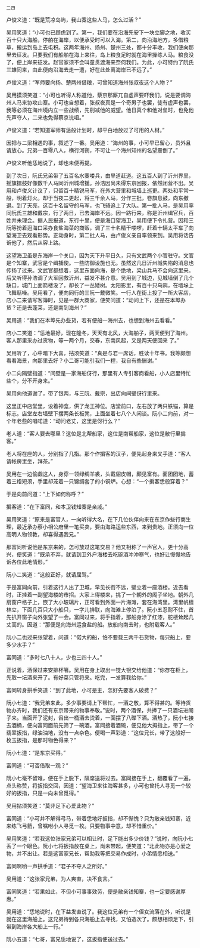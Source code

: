     二四 

   卢俊义道：“既是荒凉岛屿，我山寨这些人马，怎么过活？”

   吴用笑道：“小可也已顾虑到了。第一，我们要在沿海先安下一块立脚之地，收买百十只大海船，停舶在海岸，以便承受时可以入海。第二，向沿海地方，多借粮草，搬运到岛上去屯积。这两年海州、扬州、楚州三处，都十分丰收，我们便向那里去征发。只要我们有船舶在海上来往，岛上粮食足时就在海里操练人马。粮食没了，便上岸来征发。赵官家须不会叫童贯渡海来奈何我们。为此，小可特约了阮氏三雄同来，由此便向沿海去走一遭，好在此处离海岸已不远了。”

   卢俊义道：“军师要向扬、楚两州借粮，可曾知道海州张叔夜这个人物？”

   吴用摸须笑道：“小可也听得人称道他，蔡京那厮兀自虚声要吓我们，说是要调海州人马来协攻山寨。小可也自想着，张叔夜真是一个奇男子也罢，徒有虚声也罢，我等必须在海州境内立一些战绩，先削减他的威望。他日真个和他对垒时，也免他先声夺人，二来也免得蔡京说咀。”

   卢俊义道：“若知道军师有恁般计划时，却平白地放过了可用的人材。”

   因把与二梁相遇的事，叙述了一番。吴用道：“海州的事，小可早已留心，员外且请放心。兄弟一百零八人，横行河朔，不可让一个海州知州的名望震倒了。”

   卢俊义听他恁地说了，却也未便再提。

   到了次日，阮氏兄弟带了五百名水寨喽兵，由旱道赶道。这五百人到了沂州界里，摇旗擂鼓好像数千人马同沂州城增援。孙浩因尚未得东京回报，依然闭营不出。吴用和卢俊义计议了，只留百十精锐马军，在外大营里和城墙上巡更。两处和平常一般，明着灯火。却于当夜二更起，将三千余人马，分作三批，卷旗息鼓，向东撤退。到了天亮，这百十名留守的马军，也飞骑追上了大队。第一批人马，是吴用率同阮氏三雄和戴宗，行了两日，已去海岸不远。因一路行来，称是沂州缉官兵，百姓并未理会。据人民报道，东行十里，便是海口望海卫，吴用便下令扎营。因和三阮等扮着迥海口采办食盐海菜的商贩，调了三十名精干喽啰，赶着十辆太平车了向望海卫去观看形势。正动身时，第二批人马，由卢俊义亲自率领来到。吴用将话告诉他了，然后从容上路。

   这望海卫虽是东海岸一个关口，因为天下升平日久，只有文武两个小官驻守。文官是个知寨，武官是个缉捕使。一些防御设施也无。虽然这几日沂州城失陷的消息也传扬了过来。文武官都想着，这里东面向海，是个绝地，梁山兵马不会向这里来。后又听得孙浩调了大军回救沂州，益发不甚介意。吴用到了城边，见城墙倒了几个缺口，城门上面箭楼没了，却长了一丛矮树。太阳影里，有百十只乌鸦，在墙垛上飞舞聒噪。吴用看了，便向同行的三阮一戴微笑。一行人在街上投了一所大客店，店小二来请写客簿时，见是一群大商家，便笑问道：“动问上下，还是在本埠办货？还是去蓬莱，还是南到海州？”

   吴用道：“我们在本埠先办些货，若有便船一海州去，也想到海州去看看。”

   店小二笑道：“恁地最好，现在隆冬，天天有北风，大海舶子，两天便到了海州。客人那里采办过货物，等一两个月，交春，东南风起，又是两天便回来 了。”

   吴用听了，心中暗下大喜，拈须笑道：“真是与君一席话，胜读十年书。我等颇想看看海景，向那里去好？小二哥可能引我们一程，我自有些酬谢。”

   小二向隔壁指道：“间壁是一家海船伢行，那里有人专引客商看船，小人店里特忙些个，分不开身来。”

   吴用向他道谢了，带了银两，与三阮、戴宗，出店向间壁伢行里来。

   这里正中店堂里，设着神龛，供了龙王神位。店堂前口，左右放了两只铁锚，算是标志。店堂左右墙壁下摆两条长板凳，上面坐着七八个人闲谈。阮小二向前，对一个年老些的唱喏道：“动问老丈，这里是伢行么？”

   老人道：“客人要去哪里？这位是北帮船家，这位是南帮船家，这位是敝行里掮客。”

   老人将在座的人，分别指了几指。那个作掮客的汉子，便先起身来叉手道：“客人请帐房里坐，拜茶。”

   吴用在一边偷觑这人，身穿一领绿绸羊裘，头戴貂皮帽，颇见富有。面团团地，蓄着三绺短须，手里却笼着一只锦绸套了的小铜炉。心想：“一个掮客恁般穿着？”

   于是向前问道：“上下如何称呼？”

   掮客道：“在下富同，和本卫钱知寨是亲戚。”

   吴用笑道：“原来是富官人，一向听得大名，在下几位伙伴向来在东京作些行商生理，最近承办蔡小相公府里一笔买卖，要由海路运些东西，来到贵地。正须向一位高明人物领教，却喜得遇我兄。”

   那富同听说他是东京来的，怎可放过这笔交易？他又相称了一声官人，更十分高兴，便笑道：“既承不弃，就请到卫外户海楼去吃碗酒冲冲寒气，也好让慢慢地告诉各位此地情形。”

   阮小二笑道：“这般正好，就请屈驾。”

   于是富同向前，引着这行人出了卫城，早见长街不远，壁立着一座酒楼。近去看时，正挂着一副望海楼的市招。大家上得楼来，挑了一个朝外的阁子坐地。朝外几扇窗户格子上，嵌了大小玻璃片，正可看到外面一片海滩，套在海湾里。湾里帆樯林立，下面几百只大小船只，一字儿排联，向海滩上停泊了。阮小五忍耐不住，首先扒开窗子向外张望了一会。富同过来，将手指着，那船身涂了红漆，舵楼耸起几丈高的。因道：“那便是向海州运食盐的船。放船向南去时，也附载客人。”

   阮小二也过来张望着，问道：“偌大的船，怕不要载三两千石货物，每只船上，要多少水手？”

   富同道：“多时七八十人，少也三四十人。”

   正说着，酒保过来安排杯箸。吴用在身上取出一锭大银交给他道：“你存在柜上，先取一坛酒来开了。有好菜只管将来。吃完，一发算我给你。”

   富同转身拱手笑道：“到了此地，小可是主，怎好先要客人破费？”

   阮小七道：“我兄弟来此，多少事要请上下帮忙，一酒之敬，算不得甚的。等待货物办齐时，我们还有东京带来的物事奉敬。”说时，两个酒保，共捧了一只酒坛进阁子来。当面开了泥封，舀出一桶酒去烫着，一面摆了八碟下酒。酒热了，阮小七接去酒桶，便向富同面前先筛了一碗酒。富同接着酒碗，便见他大拇指上，带了一个翡翠扳指，绿油油地，没有一点杂色。便喝一声彩道：“这位兄长，带了这般好一枚玉扳指，是那时物色得来？”

   阮小七道：“是东京买得。”

   富同道：“可否借取一观？”

   阮小七毫不留难，便在手上脱下，隔席送将过去。富同接在手上，翻覆看了一遍，点头称赞，将扳指交回，因道：“望海卫来往海客甚多，小可也曾托人寻觅一个较好的扳指，只是一向未曾觅得。”

   吴用拈须笑道：“莫非足下心爱此物？”

   富同道：“小可并不解得弓马，带着恁地好扳指，却不惭愧？只为敝亲钱知寨，近来练飞弓箭，曾嘱咐小人寻觅一枚。只要物事中意，却不惜重价。”

   吴用笑道：“若我这位张家兄弟可以相让时，足下能出多少价钱？”说时，向阮小七丢了一个眼色。阮小七将扳指放在桌上，尚未带起，便笑道：“北此物亦是心爱之物，并不出让。若是这富家兄长，帮助我等把交易作成时，小弟情愿相送。”

   富同啊哟一声拱手道：“君子不夺人之所好。”

   吴用道：“这张家兄弟，为人爽直，决不食言。”

   富同笑道：“若果如此，不但小可事事效劳，便是敝亲钱知寨，也一定要感谢厚惠。”

   吴用道：“恁地说时，在下益发直说了。我这位兄弟有一个侄女流落在外，听说是就在这里海船上。这兄弟待到各只海船上去寻找，又怕造次了。颇想相烦足下，引带到海岸各大船上一行。”

   阮小五道：“七哥，富兄恁地说了，这扳指便送过去。”

